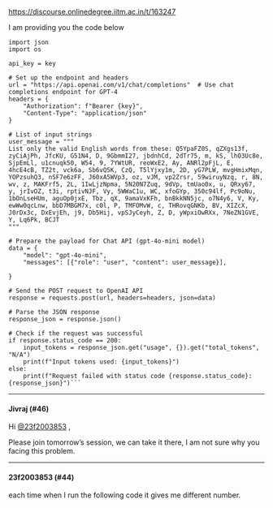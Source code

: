 https://discourse.onlinedegree.iitm.ac.in/t/163247

I am providing you the code below</p>
<pre data-code-wrap="import"><code class="lang-import">import json
import os

api_key = key

# Set up the endpoint and headers
url = "https://api.openai.com/v1/chat/completions"  # Use chat completions endpoint for GPT-4
headers = {
    "Authorization": f"Bearer {key}",
    "Content-Type": "application/json"
}

# List of input strings
user_message = """
List only the valid English words from these: Q5YpaFZ0S, qZXgs13f, zyCiAjPh, JfcKU, G51N4, D, 9GbmmI27, jbdnhCd, 2dTr75, m, kS, lhO3Uc8e, SjpEmLl, u1cnuqk50, W54, 9, 7YWtUR, reoWxE2, Ay, ANRl2pFjL, E, 4hcE4cB, TZ2t, vck6a, Sb6vQ5K, CzQ, T5lYjxy1m, 2D, yG7PLW, mvgHmixMqn, YOPzsuhQ3, nSF7e6zFF, J60xA5WVp3, oz, vJM, vp2Zrsr, 59wiruyNzq, r, 8N, wv, z, MAKFrf5, 2L, 1IwLjzNpma, 5N20N7Zuq, 9dVp, tmUao0x, u, QRxy67, y, jrIvOZ, t3i, rptivNJF, Vy, 5WWaC1u, WC, xfoGYp, 350c94lf, Pc9oNu, 1bOnLseHUm, aguOp0jxE, Tbz, qX, 9amaVxKFh, bnBkkNN5jc, o7N4y6, V, Ky, ewWw0qcLnw, bbD7MBGM7x, c0l, P, TMFOMvW, c, THRovqGNKb, BV, XIZcX, J0rDx3c, DxEvjEh, j9, Db5Hij, vpSJyCeyh, Z, D, yWpxiOwRXx, 7NeZN1GVE, Y, Lq6Pk, BCJT
"""

# Prepare the payload for Chat API (gpt-4o-mini model)
data = {
    "model": "gpt-4o-mini",  
    "messages": [{"role": "user", "content": user_message}],  

}

# Send the POST request to OpenAI API
response = requests.post(url, headers=headers, json=data)

# Parse the JSON response
response_json = response.json()

# Check if the request was successful
if response.status_code == 200:
    input_tokens = response_json.get("usage", {}).get("total_tokens", "N/A")
    print(f"Input tokens used: {input_tokens}")
else:
    print(f"Request failed with status code {response.status_code}: {response_json}")```</code></pre><hr>

<h4>Jivraj (#46)</h4>
<p>Hi <a class="mention" href="/u/23f2003853">@23f2003853</a> ,</p>
<p>Please join tomorrow’s session, we can take it there, I am not sure why you facing this problem.</p><hr>

<h4>23f2003853 (#44)</h4>
<p>each time when I run the following code it gives me different number.